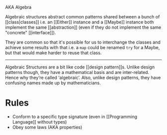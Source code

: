 AKA Algebra

Algebraic structures abstract common patterns shared between a bunch of [[class|classes]] i.e. an [[Either]] instance and a [[Maybe]] instance both implement the same [[abstraction]] (even if they do not implement the same "concrete" [[interface]]).

They are common so that it's possible for us to interchange the classes and achieve some results with that i.e. a `map` could be renamed `try` for a Maybe, but that would make harder to reuse that class.

---

Algebraic Structures are a bit like code [[design pattern]]s. Unlike design patterns though, they have a mathematical basis and are inter-related. Hence why they’re called ‘algebraic’. Also, unlike design patterns, they have confusing names made up by mathematicians.

# Rules

- Conform to a specific type signature (even in [[Programming Language]] without types)
- Obey some laws (AKA properties)